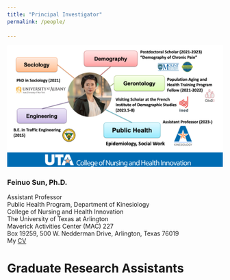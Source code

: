 ```yaml
---
title: "Principal Investigator"
permalink: /people/

---
```

![](profile.png)

### Feinuo Sun, Ph.D.
Assistant Professor\
Public Health Program, Department of Kinesiology\
College of Nursing and Health Innovation\
The University of Texas at Arlington\
Maverick Activities Center (MAC) 227\
Box 19259, 500 W. Nedderman Drive, Arlington, Texas 76019\
My [CV](https://github.com/feinuosun/she-lab/blob/main/assets/images/CV_Sun_Feb%202024.pdf)

# Graduate Research Assistants


